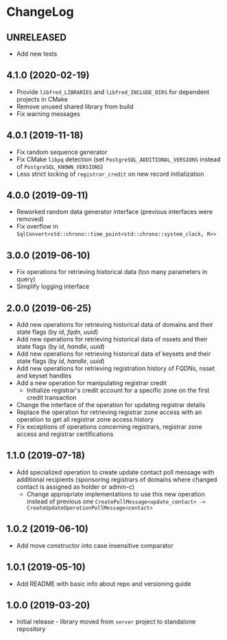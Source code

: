 # ChangeLog

## UNRELEASED
 * Add new tests

## 4.1.0 (2020-02-19)
 * Provide `libfred_LIBRARIES` and `libfred_INCLUDE_DIRS` for dependent projects in CMake
 * Remove unused shared library from build
 * Fix warning messages

## 4.0.1 (2019-11-18)
 * Fix random sequence generator
 * Fix CMake `libpq` detection (set `PostgreSQL_ADDITIONAL_VERSIONS` instead of `PostgreSQL_KNOWN_VERSIONS`)
 * Less strict locking of `registrar_credit` on new record initialization

## 4.0.0 (2019-09-11)
 * Reworked random data generator interface (previous interfaces were removed)
 * Fix overflow in `SqlConvert<std::chrono::time_point<std::chrono::system_clock, R>>`

## 3.0.0 (2019-06-10)
 * Fix operations for retrieving historical data (too many parameters in query)
 * Simplify logging interface

## 2.0.0 (2019-06-25)
 * Add new operations for retrieving historical data of domains and their state flags (by _id_, _fqdn_, _uuid_)
 * Add new operations for retrieving historical data of nssets and their state flags (by _id_, _handle_, _uuid_)
 * Add new operations for retrieving historical data of keysets and their state flags (by _id_, _handle_, _uuid_)
 * Add new operations for retrieving registration history of FQDNs, nsset and keyset handles
 * Add a new operation for manipulating registrar credit
     * Initialize registrar's credit account for a specific zone on the first credit transaction
 * Change the interface of the operation for updating registrar details
 * Replace the operation for retrieving registrar zone access with an operation to get all registrar zone access history
 * Fix exceptions of operations concerning registrars, registrar zone access and registrar certifications

## 1.1.0 (2019-07-18)
 * Add specialized operation to create update contact poll message with additional recipients
   (sponsoring registrars of domains where changed contact is assigned as holder or admin-c)
    * Change appropriate implementations to use this new operation instead of previous one
      `CreatePollMessage<update_contact> -> CreateUpdateOperationPollMessage<contact>`

## 1.0.2 (2019-06-10)
 * Add move constructor into case insensitive comparator

## 1.0.1 (2019-05-10)
 * Add README with basic info about repo and versioning guide

## 1.0.0 (2019-03-20)
 * Initial release - library moved from `server` project to standalone repository
